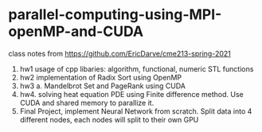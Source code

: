 # parallel-computing-using-MPI-openMP-and-CUDA

class notes from https://github.com/EricDarve/cme213-spring-2021

1. hw1 usage of cpp libaries: algorithm, functional, numeric STL functions
2. hw2 implementation of Radix Sort using OpenMP
3. hw3 a. Mandelbrot Set and PageRank using CUDA
4. hw4. solving heat equation PDE using Finite difference method. Use CUDA and shared memory to parallize it. 
5. Final Project, implement Neural Network from scratch. Split data into 4 different nodes, each nodes will split to their own GPU
